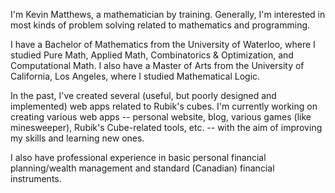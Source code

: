 I'm Kevin Matthews, a mathematician by training. Generally, I'm interested in most kinds of problem solving related to mathematics and programming.

I have a Bachelor of Mathematics from the University of Waterloo, where I studied Pure Math, Applied Math, Combinatorics & Optimization, and Computational Math.
I also have a Master of Arts from the University of California, Los Angeles, where I studied Mathematical Logic.

In the past, I've created several (useful, but poorly designed and implemented) web apps related to Rubik's cubes.
I'm currently working on creating various web apps -- personal website, blog, various games (like minesweeper), Rubik's Cube-related tools, etc. -- with the aim of improving my skills and learning new ones.

I also have professional experience in basic personal financial planning/wealth management and standard (Canadian) financial instruments.

